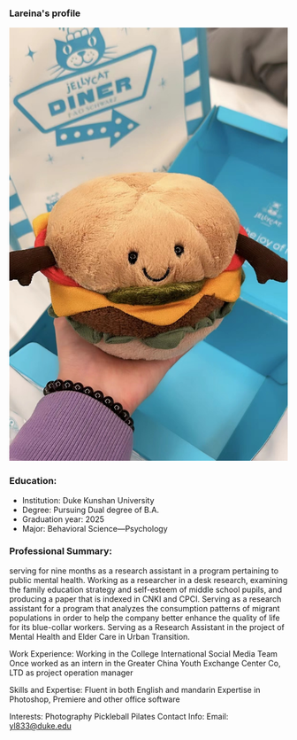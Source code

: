 ### Lareina's profile
![d](./photo.jpg)
### Education:
  - Institution: Duke Kunshan University
  - Degree: Pursuing Dual degree of B.A.
  - Graduation year: 2025
  - Major: Behavioral Science—Psychology
### Professional Summary:
serving for nine months as a research assistant in a program pertaining to public mental health.
Working as a researcher in a desk research, examining the family education strategy and self-esteem of middle school pupils, and producing a paper that is indexed in CNKI and CPCI.
Serving as a research assistant for a program that analyzes the consumption patterns of migrant populations in order to help the company better enhance the quality of life for its blue-collar workers.
Serving as a Research Assistant in the project of Mental Health and Elder Care in Urban Transition. 




Work Experience:
Working in the College International Social Media Team 
Once worked as an intern in the Greater China Youth Exchange Center Co, LTD as project operation manager


Skills and Expertise:
Fluent in both English and mandarin 
Expertise in Photoshop, Premiere and other office software


Interests:
Photography
Pickleball
Pilates
Contact Info:
Email: yl833@duke.edu

